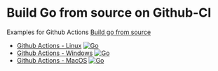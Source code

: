 
# Build Go from source on Github-CI

Examples for Github Actions [Build go from source](https://github.com/marketplace/actions/build-go-from-source)

- [Github Actions - Linux](https://github.com/iwdgo/go-upon-ci) [![Go](https://github.com/iwdgo/go-upon-ci/actions/workflows/go.yml/badge.svg)](https://github.com/iwdgo/go-upon-ci/actions/workflows/go.yml)
- [Github Actions - Windows](https://github.com/iwdgo/go-upon-ci/tree/master-windows) [![Go](https://github.com/iwdgo/go-upon-ci/actions/workflows/go.yml/badge.svg?branch=master-windows)](https://github.com/iwdgo/go-upon-ci/actions/workflows/go.yml?query=branch%3Amaster-windows)
- [Github Actions - MacOS](https://github.com/iwdgo/go-upon-ci/tree/master-macos) [![Go](https://github.com/iwdgo/go-upon-ci/actions/workflows/go.yml/badge.svg?branch=master-macos)](https://github.com/iwdgo/go-upon-ci/actions/workflows/go.yml?query=branch%3Amaster-macos)

